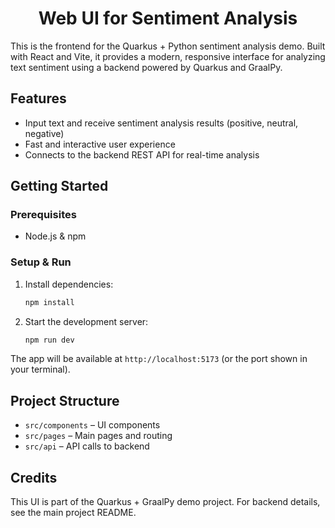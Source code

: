 <h1 align="center"> Web UI for Sentiment Analysis </h1>

This is the frontend for the Quarkus + Python sentiment analysis demo. Built
with React and Vite, it provides a modern, responsive interface for analyzing
text sentiment using a backend powered by Quarkus and GraalPy.

## Features

- Input text and receive sentiment analysis results (positive, neutral,
  negative)
- Fast and interactive user experience
- Connects to the backend REST API for real-time analysis

## Getting Started

### Prerequisites

- Node.js & npm

### Setup & Run

1. Install dependencies:

   ```sh
   npm install
   ```

2. Start the development server:

   ```sh
   npm run dev
   ```

The app will be available at `http://localhost:5173` (or the port shown in your
terminal).

## Project Structure

- `src/components` – UI components
- `src/pages` – Main pages and routing
- `src/api` – API calls to backend

## Credits

This UI is part of the Quarkus + GraalPy demo project. For backend details, see
the main project README.
